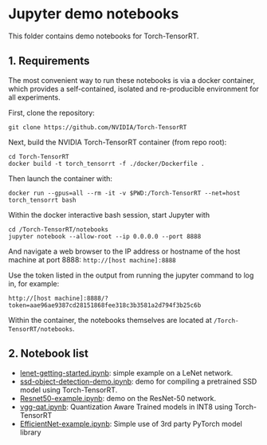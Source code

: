 # Jupyter demo notebooks
This folder contains demo notebooks for Torch-TensorRT.

## 1. Requirements

The most convenient way to run these notebooks is via a docker container, which provides a self-contained, isolated and re-producible environment for all experiments.

First, clone the repository:

```
git clone https://github.com/NVIDIA/Torch-TensorRT
```

Next, build the NVIDIA Torch-TensorRT container (from repo root):

```
cd Torch-TensorRT
docker build -t torch_tensorrt -f ./docker/Dockerfile .
```

Then launch the container with:

```
docker run --gpus=all --rm -it -v $PWD:/Torch-TensorRT --net=host torch_tensorrt bash
```

Within the docker interactive bash session, start Jupyter with

```
cd /Torch-TensorRT/notebooks
jupyter notebook --allow-root --ip 0.0.0.0 --port 8888
```

And navigate a web browser to the IP address or hostname of the host machine
at port 8888: ```http://[host machine]:8888```

Use the token listed in the output from running the jupyter command to log
in, for example:

```http://[host machine]:8888/?token=aae96ae9387cd28151868fee318c3b3581a2d794f3b25c6b```


Within the container, the notebooks themselves are located at `/Torch-TensorRT/notebooks`.

## 2. Notebook list

- [lenet-getting-started.ipynb](lenet-getting-started.ipynb): simple example on a LeNet network.
- [ssd-object-detection-demo.ipynb](ssd-object-detection-demo.ipynb): demo for compiling a pretrained SSD model using Torch-TensorRT.
- [Resnet50-example.ipynb](Resnet50-example.ipynb): demo on the ResNet-50 network.
- [vgg-qat.ipynb](vgg-qat.ipynb): Quantization Aware Trained models in INT8 using Torch-TensorRT
- [EfficientNet-example.ipynb](EfficientNet-example.ipynb): Simple use of 3rd party PyTorch model library

```python

```
